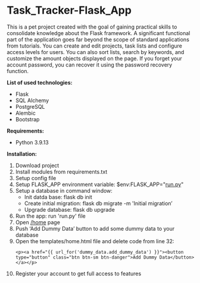 # Task_Tracker-Flask_App

This is a pet project created with the goal of gaining practical skills to consolidate knowledge about the Flask framework.
A significant functional part of the application goes far beyond the scope of standard applications from tutorials.
You can create and edit projects, task lists and configure access levels for users. You can also sort lists, search by keywords, and customize the amount objects displayed on the page. If you forget your account password, you can recover it using the password recovery function.

**List of used technologies:**
- Flask
- SQL Alchemy
- PostgreSQL
- Alembic
- Bootstrap

**Requirements:**
  - Python 3.9.13

**Installation:**
  1. Download project
  2. Install modules from requirements.txt
  3. Setup config file
  4. Setup FLASK_APP environment variable: $env:FLASK_APP="[run.py](http://run.py/)"
  5. Setup a database in command window:
     - Init datda base: flask db init
     - Create initial migration: flask db migrate -m 'Initial migration’
     - Upgrade database: flask db upgrade
  6. Run the app: run 'run.py' file
  7. Open [/home](http://127.0.0.1:5000/) page
  8. Push ‘Add Dummy Data’ button to add some dummy data to your database
  9. Open the templates/home.html file and delete code from line 32:
      ```
      <p><a href="{{ url_for('dummy_data.add_dummy_data') }}"><button type="button" class="btn btn-sm btn-danger">Add Dummy Data</button></a></p>
      ```
  10. Register your account to get full access to features

